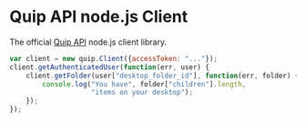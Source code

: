 Quip API node.js Client
=====

The official [Quip API](https://quip.com/api/) node.js client library.

```javascript
var client = new quip.Client({accessToken: "..."});
client.getAuthenticatedUser(function(err, user) {
    client.getFolder(user["desktop_folder_id"], function(err, folder) {
        console.log("You have", folder["children"].length,
                    "items on your desktop");
    });
});
```
